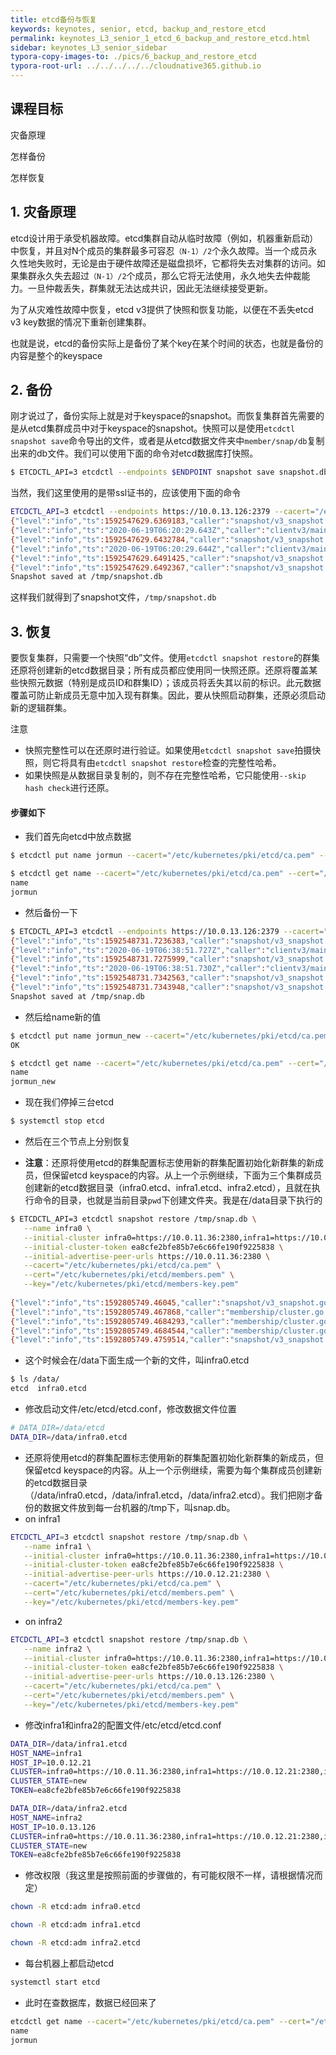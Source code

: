 ```yaml
---
title: etcd备份与恢复
keywords: keynotes, senior, etcd, backup_and_restore_etcd
permalink: keynotes_L3_senior_1_etcd_6_backup_and_restore_etcd.html
sidebar: keynotes_L3_senior_sidebar
typora-copy-images-to: ./pics/6_backup_and_restore_etcd
typora-root-url: ../../../../../cloudnative365.github.io
---
```


## 课程目标

灾备原理

怎样备份

怎样恢复

## 1. 灾备原理

etcd设计用于承受机器故障。etcd集群自动从临时故障（例如，机器重新启动）中恢复，并且对N个成员的集群最多可容忍`（N-1）/2`个永久故障。当一个成员永久性地失败时，无论是由于硬件故障还是磁盘损坏，它都将失去对集群的访问。如果集群永久失去超过`（N-1）/2`个成员，那么它将无法使用，永久地失去仲裁能力。一旦仲裁丢失，群集就无法达成共识，因此无法继续接受更新。

为了从灾难性故障中恢复，etcd v3提供了快照和恢复功能，以便在不丢失etcd v3 key数据的情况下重新创建集群。

也就是说，etcd的备份实际上是备份了某个key在某个时间的状态，也就是备份的内容是整个的keyspace

## 2. 备份

刚才说过了，备份实际上就是对于keyspace的snapshot。而恢复集群首先需要的是从etcd集群成员中对于keyspace的snapshot。快照可以是使用`etcdctl snapshot save`命令导出的文件，或者是从etcd数据文件夹中`member/snap/db`复制出来的db文件。我们可以使用下面的命令对etcd数据库打快照。

``` bash
$ ETCDCTL_API=3 etcdctl --endpoints $ENDPOINT snapshot save snapshot.db
```

当然，我们这里使用的是带ssl证书的，应该使用下面的命令

``` bash
ETCDCTL_API=3 etcdctl --endpoints https://10.0.13.126:2379 --cacert="/etc/kubernetes/pki/etcd/ca.pem" --cert="/etc/kubernetes/pki/etcd/members.pem" --key="/etc/kubernetes/pki/etcd/members-key.pem" snapshot save /tmp/snapshot.db
{"level":"info","ts":1592547629.6369183,"caller":"snapshot/v3_snapshot.go:119","msg":"created temporary db file","path":"/tmp/snapshot.db.part"}
{"level":"info","ts":"2020-06-19T06:20:29.643Z","caller":"clientv3/maintenance.go:200","msg":"opened snapshot stream; downloading"}
{"level":"info","ts":1592547629.6432784,"caller":"snapshot/v3_snapshot.go:127","msg":"fetching snapshot","endpoint":"https://10.0.13.126:2379"}
{"level":"info","ts":"2020-06-19T06:20:29.644Z","caller":"clientv3/maintenance.go:208","msg":"completed snapshot read; closing"}
{"level":"info","ts":1592547629.6491425,"caller":"snapshot/v3_snapshot.go:142","msg":"fetched snapshot","endpoint":"https://10.0.13.126:2379","size":"20 kB","took":0.012103202}
{"level":"info","ts":1592547629.6492367,"caller":"snapshot/v3_snapshot.go:152","msg":"saved","path":"/tmp/snapshot.db"}
Snapshot saved at /tmp/snapshot.db
```

这样我们就得到了snapshot文件，`/tmp/snapshot.db`

## 3. 恢复

要恢复集群，只需要一个快照“db”文件。使用`etcdctl snapshot restore`的群集还原将创建新的etcd数据目录；所有成员都应使用同一快照还原。还原将覆盖某些快照元数据（特别是成员ID和群集ID）；该成员将丢失其以前的标识。此元数据覆盖可防止新成员无意中加入现有群集。因此，要从快照启动群集，还原必须启动新的逻辑群集。

注意

+ 快照完整性可以在还原时进行验证。如果使用`etcdctl snapshot save`拍摄快照，则它将具有由`etcdctl snapshot restore`检查的完整性哈希。
+ 如果快照是从数据目录复制的，则不存在完整性哈希，它只能使用`--skip hash check`进行还原。

#### 步骤如下

+ 我们首先向etcd中放点数据

``` bash
$ etcdctl put name jormun --cacert="/etc/kubernetes/pki/etcd/ca.pem" --cert="/etc/kubernetes/pki/etcd/members.pem" --key="/etc/kubernetes/pki/etcd/members-key.pem"

$ etcdctl get name --cacert="/etc/kubernetes/pki/etcd/ca.pem" --cert="/etc/kubernetes/pki/etcd/members.pem" --key="/etc/kubernetes/pki/etcd/members-key.pem"
name
jormun
```

+ 然后备份一下

``` bash
$ ETCDCTL_API=3 etcdctl --endpoints https://10.0.13.126:2379 --cacert="/etc/kubernetes/pki/etcd/ca.pem" --cert="/etc/kubernetes/pki/etcd/members.pem" --key="/etc/kubernetes/pki/etcd/members-key.pem" snapshot save /tmp/snap.db
{"level":"info","ts":1592548731.7236383,"caller":"snapshot/v3_snapshot.go:119","msg":"created temporary db file","path":"/tmp/snap.db.part"}
{"level":"info","ts":"2020-06-19T06:38:51.727Z","caller":"clientv3/maintenance.go:200","msg":"opened snapshot stream; downloading"}
{"level":"info","ts":1592548731.7275999,"caller":"snapshot/v3_snapshot.go:127","msg":"fetching snapshot","endpoint":"https://10.0.13.126:2379"}
{"level":"info","ts":"2020-06-19T06:38:51.730Z","caller":"clientv3/maintenance.go:208","msg":"completed snapshot read; closing"}
{"level":"info","ts":1592548731.7342563,"caller":"snapshot/v3_snapshot.go:142","msg":"fetched snapshot","endpoint":"https://10.0.13.126:2379","size":"20 kB","took":0.010554193}
{"level":"info","ts":1592548731.7343948,"caller":"snapshot/v3_snapshot.go:152","msg":"saved","path":"/tmp/snap.db"}
Snapshot saved at /tmp/snap.db
```

+ 然后给name新的值

``` bash
$ etcdctl put name jormun_new --cacert="/etc/kubernetes/pki/etcd/ca.pem" --cert="/etc/kubernetes/pki/etcd/members.pem" --key="/etc/kubernetes/pki/etcd/members-key.pem"
OK

$ etcdctl get name --cacert="/etc/kubernetes/pki/etcd/ca.pem" --cert="/etc/kubernetes/pki/etcd/members.pem" --key="/etc/kubernetes/pki/etcd/members-key.pem"
name
jormun_new
```

+ 现在我们停掉三台etcd

``` bash
$ systemctl stop etcd
```

+ 然后在三个节点上分别恢复

+ **注意**：还原将使用etcd的群集配置标志使用新的群集配置初始化新群集的新成员，但保留etcd keyspace的内容。从上一个示例继续，下面为三个集群成员创建新的etcd数据目录（infra0.etcd、infra1.etcd、infra2.etcd），且就在执行命令的目录，也就是当前目录`pwd`下创建文件夹。我是在/data目录下执行的

``` bash
$ ETCDCTL_API=3 etcdctl snapshot restore /tmp/snap.db \
   --name infra0 \
   --initial-cluster infra0=https://10.0.11.36:2380,infra1=https://10.0.12.21:2380,infra2=https://10.0.13.126:2380 \
   --initial-cluster-token ea8cfe2bfe85b7e6c66fe190f9225838 \
   --initial-advertise-peer-urls https://10.0.11.36:2380 \
   --cacert="/etc/kubernetes/pki/etcd/ca.pem" \
   --cert="/etc/kubernetes/pki/etcd/members.pem" \
   --key="/etc/kubernetes/pki/etcd/members-key.pem"
   
{"level":"info","ts":1592805749.46045,"caller":"snapshot/v3_snapshot.go:296","msg":"restoring snapshot","path":"/tmp/snap.db","wal-dir":"infra0.etcd/member/wal","data-dir":"infra0.etcd","snap-dir":"infra0.etcd/member/snap"}
{"level":"info","ts":1592805749.467868,"caller":"membership/cluster.go:392","msg":"added member","cluster-id":"f36e4227f36fdc03","local-member-id":"0","added-peer-id":"466035bfe5ac7a64","added-peer-peer-urls":["https://10.0.13.126:2380"]}
{"level":"info","ts":1592805749.4684293,"caller":"membership/cluster.go:392","msg":"added member","cluster-id":"f36e4227f36fdc03","local-member-id":"0","added-peer-id":"784e0050552d81cd","added-peer-peer-urls":["https://10.0.12.21:2380"]}
{"level":"info","ts":1592805749.4684544,"caller":"membership/cluster.go:392","msg":"added member","cluster-id":"f36e4227f36fdc03","local-member-id":"0","added-peer-id":"f7d6895384ae86d2","added-peer-peer-urls":["https://10.0.11.36:2380"]}
{"level":"info","ts":1592805749.4759514,"caller":"snapshot/v3_snapshot.go:309","msg":"restored snapshot","path":"/tmp/snap.db","wal-dir":"infra0.etcd/member/wal","data-dir":"infra0.etcd","snap-dir":"infra0.etcd/member/snap"}
```

+ 这个时候会在/data下面生成一个新的文件，叫infra0.etcd

``` bash
$ ls /data/
etcd  infra0.etcd
```

+ 修改启动文件/etc/etcd/etcd.conf，修改数据文件位置

``` bash
# DATA_DIR=/data/etcd
DATA_DIR=/data/infra0.etcd
```

+ 还原将使用etcd的群集配置标志使用新的群集配置初始化新群集的新成员，但保留etcd keyspace的内容。从上一个示例继续，需要为每个集群成员创建新的etcd数据目录（/data/infra0.etcd，/data/infra1.etcd，/data/infra2.etcd）。我们把刚才备份的数据文件放到每一台机器的/tmp下，叫snap.db。
+ on infra1

``` bash
ETCDCTL_API=3 etcdctl snapshot restore /tmp/snap.db \
   --name infra1 \
   --initial-cluster infra0=https://10.0.11.36:2380,infra1=https://10.0.12.21:2380,infra2=https://10.0.13.126:2380 \
   --initial-cluster-token ea8cfe2bfe85b7e6c66fe190f9225838 \
   --initial-advertise-peer-urls https://10.0.12.21:2380 \
   --cacert="/etc/kubernetes/pki/etcd/ca.pem" \
   --cert="/etc/kubernetes/pki/etcd/members.pem" \
   --key="/etc/kubernetes/pki/etcd/members-key.pem"
```

+ on infra2

``` bash
ETCDCTL_API=3 etcdctl snapshot restore /tmp/snap.db \
   --name infra2 \
   --initial-cluster infra0=https://10.0.11.36:2380,infra1=https://10.0.12.21:2380,infra2=https://10.0.13.126:2380 \
   --initial-cluster-token ea8cfe2bfe85b7e6c66fe190f9225838 \
   --initial-advertise-peer-urls https://10.0.13.126:2380 \
   --cacert="/etc/kubernetes/pki/etcd/ca.pem" \
   --cert="/etc/kubernetes/pki/etcd/members.pem" \
   --key="/etc/kubernetes/pki/etcd/members-key.pem"
```

+ 修改infra1和infra2的配置文件/etc/etcd/etcd.conf

``` bash
DATA_DIR=/data/infra1.etcd
HOST_NAME=infra1
HOST_IP=10.0.12.21
CLUSTER=infra0=https://10.0.11.36:2380,infra1=https://10.0.12.21:2380,infra2=https://10.0.13.126:2380
CLUSTER_STATE=new
TOKEN=ea8cfe2bfe85b7e6c66fe190f9225838
```

``` bash
DATA_DIR=/data/infra2.etcd
HOST_NAME=infra2
HOST_IP=10.0.13.126
CLUSTER=infra0=https://10.0.11.36:2380,infra1=https://10.0.12.21:2380,infra2=https://10.0.13.126:2380
CLUSTER_STATE=new
TOKEN=ea8cfe2bfe85b7e6c66fe190f9225838
```

+ 修改权限（我这里是按照前面的步骤做的，有可能权限不一样，请根据情况而定）

``` bash
chown -R etcd:adm infra0.etcd
```

``` bash
chown -R etcd:adm infra1.etcd
```

``` bash
chown -R etcd:adm infra2.etcd
```

+ 每台机器上都启动etcd

``` bash
systemctl start etcd
```

+ 此时在查数据库，数据已经回来了

``` bash
etcdctl get name --cacert="/etc/kubernetes/pki/etcd/ca.pem" --cert="/etc/kubernetes/pki/etcd/members.pem" --key="/etc/kubernetes/pki/etcd/members-key.pem"
name
jormun
```

